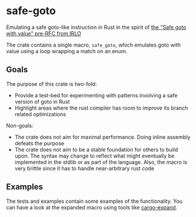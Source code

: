 # safe-goto

Emulating a safe goto-like instruction in Rust in the spirit of [the "Safe goto with value" pre-RFC from IRLO](https://internals.rust-lang.org/t/pre-rfc-safe-goto-with-value/14470)

The crate contains a single macro, `safe_goto`, which emulates goto with value using a loop wrapping a match on an enum.

## Goals

The purpose of this crate is two-fold:

- Provide a test-bed for experimenting with patterns involving a safe version of goto in Rust
- Highlight areas where the rust compiler has room to improve its branch related optimizations

Non-goals:

- The crate does not aim for maximal performance. Doing inline assembly defeats the purpose
- The crate does not aim to be a stable foundation for others to build upon. The syntax may change to reflect what might eventually be implemented in the stdlib or as part of the language. Also, the macro is very brittle since it has to handle near-arbitrary rust code

## Examples

The tests and examples contain some examples of the functionality. You can have a look at the expanded macro using tools like [cargo-expand](https://github.com/dtolnay/cargo-expand).

